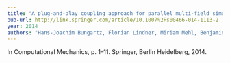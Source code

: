 ```yaml
---
title: "A plug-and-play coupling approach for parallel multi-field simulations"
pub-url: http://link.springer.com/article/10.1007%2Fs00466-014-1113-2
year: 2014
authors: "Hans-Joachim Bungartz, Florian Lindner, Miriam Mehl, Benjamin Uekermann"
---
```

In Computational Mechanics, p. 1–11. Springer, Berlin Heidelberg, 2014.
